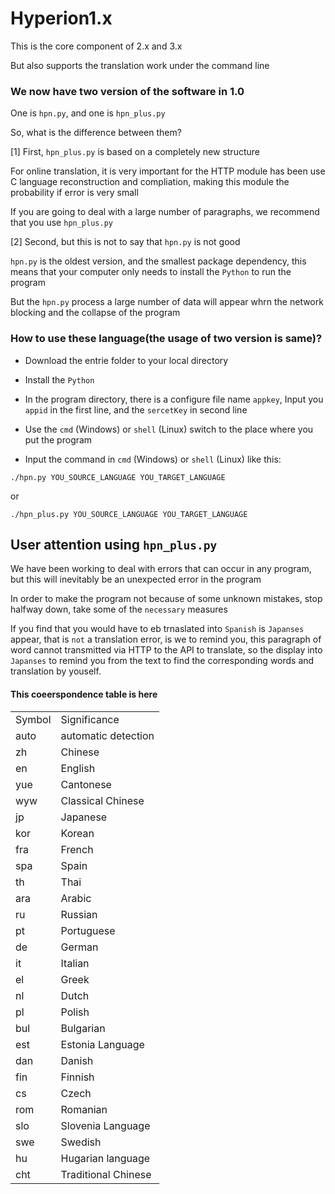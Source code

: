 # Hyperion1.x

This is the core component of 2.x and 3.x

But also supports the translation work under the command line

### We now have two version of the software in 1.0

One is `hpn.py`, and one is `hpn_plus.py`

So, what is the difference between them?

[1] First, `hpn_plus.py` is based on a completely new structure

For online translation, it is very important for the HTTP module has been use C language reconstruction and compliation, making this module the probability if error is very small

If you are going to deal with a large number of paragraphs, we recommend that you use `hpn_plus.py`

[2] Second, but this is not to say that `hpn.py` is not good

`hpn.py` is the oldest version, and the smallest package dependency, this means that your computer only needs to install the `Python` to run the program

But the `hpn.py` process a large number of data will appear whrn the network blocking and the collapse of the program 

### How to use these language(the usage of two version is same)?

* Download the entrie folder to your local directory

* Install the `Python`

* In the program directory, there is a configure file name `appkey`, Input you `appid` in the first line, and the `sercetKey` in second line 

* Use the `cmd` (Windows) or `shell` (Linux) switch to the place where you put the program

* Input the command in `cmd` (Windows) or `shell` (Linux) like this:
```
./hpn.py YOU_SOURCE_LANGUAGE YOU_TARGET_LANGUAGE
```
or
```
./hpn_plus.py YOU_SOURCE_LANGUAGE YOU_TARGET_LANGUAGE
```

## User attention using `hpn_plus.py`

We have been working to deal with errors that can occur in any program, but this will inevitably be an unexpected error in the program

In order to make the program not because of some unknown mistakes, stop halfway down, take some of the `necessary` measures

If you find that you would have to eb trnaslated into `Spanish` is `Japanses` appear, that is `not` a translation error, is we to remind you, this paragraph of word cannot transmitted via HTTP to the API to translate, so the display into `Japanses` to remind you from the text to find the corresponding words and translation by youself.

#### This coeerspondence table is here

<table>
<tr>
      <td>Symbol</td>
      <td>Significance</td>
   </tr>
   <tr>
      <td>auto </td>
      <td>automatic detection</td>
   </tr>
   <tr>
      <td>zh </td>
      <td>Chinese</td>
   </tr>
   <tr>
      <td>en </td>
      <td>English</td>
   </tr>
   <tr>
      <td>yue </td>
      <td>Cantonese</td>
   </tr>
   <tr>
      <td>wyw </td>
      <td>Classical Chinese</td>
   </tr>
   <tr>
      <td>jp </td>
      <td>Japanese</td>
   </tr>
   <tr>
      <td>kor </td>
      <td>Korean</td>
   </tr>
   <tr>
      <td>fra </td>
      <td>French</td>
   </tr>
   <tr>
      <td>spa </td>
      <td>Spain</td>
   </tr>
   <tr>
      <td>th </td>
      <td>Thai</td>
   </tr>
   <tr>
      <td>ara </td>
      <td>Arabic</td>
   </tr>
   <tr>
      <td>ru </td>
      <td>Russian</td>
   </tr>
   <tr>
      <td>pt </td>
      <td>Portuguese</td>
   </tr>
   <tr>
      <td>de </td>
      <td>German</td>
   </tr>
   <tr>
      <td>it </td>
      <td>Italian</td>
   </tr>
   <tr>
      <td>el </td>
      <td>Greek</td>
   </tr>
   <tr>
      <td>nl </td>
      <td>Dutch</td>
   </tr>
   <tr>
      <td>pl </td>
      <td>Polish</td>
   </tr>
   <tr>
      <td>bul </td>
      <td>Bulgarian</td>
   </tr>
   <tr>
      <td>est </td>
      <td>Estonia Language</td>
   </tr>
   <tr>
      <td>dan </td>
      <td>Danish</td>
   </tr>
   <tr>
      <td>fin </td>
      <td>Finnish</td>
   </tr>
   <tr>
      <td>cs </td>
      <td>Czech</td>
   </tr>
   <tr>
      <td>rom </td>
      <td>Romanian</td>
   </tr>
   <tr>
      <td>slo </td>
      <td>Slovenia Language</td>
   </tr>
   <tr>
      <td>swe </td>
      <td>Swedish</td>
   </tr>
   <tr>
      <td>hu </td>
      <td>Hugarian language</td>
   </tr>
   <tr>
      <td>cht </td>
      <td>Traditional Chinese</td>
   </tr>
</table>

